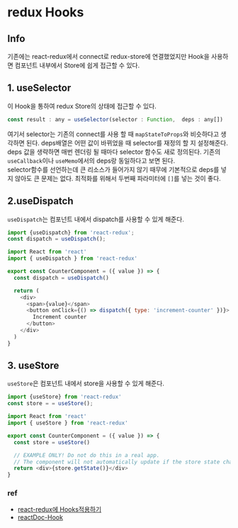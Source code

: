 # redux Hooks


## Info
기존에는 react-redux에서 connect로 redux-store에 연결했었지만 Hook을 사용하면 컴포넌트 내부에서 Store에 쉽게 접근할 수 있다.


## 1. useSelector
이 Hook을 통하여 redux Store의 상태에 접근할 수 있다.

```js
const result : any = useSelector(selector : Function,  deps : any[])
```
여기서 selector는 기존의 connect를 사용 할 때 `mapStateToProps`와 비슷하다고 생각하면 된다. deps배열은 어떤 값이 바뀌었을 때 selector를 재정의 할 지 설정해준다.
deps 값을 생략하면 매번 렌더링 될 때마다 selector 함수도 새로 정의된다. 기존의 `useCallback`이나 `useMemo`에서의 deps랑 동일하다고 보면 된다.  
selector함수를 선언하는데 큰 리소스가 들어가지 않기 때무에 기본적으로 deps를 넣지 않아도 큰 문제는 없다. 최적화를 위해서 두번째 파라미터에 `[]`를 넣는 것이 좋다.


## 2.useDispatch
`useDispatch`는 컴포넌트 내에서 dispatch를 사용할 수 있게 해준다.
```js
import {useDispatch} from 'react-redux';
const dispatch = useDispatch();
```

```js
import React from 'react'
import { useDispatch } from 'react-redux'

export const CounterComponent = ({ value }) => {
  const dispatch = useDispatch()

  return (
    <div>
      <span>{value}</span>
      <button onClick={() => dispatch({ type: 'increment-counter' })}>
        Increment counter
      </button>
    </div>
  )
}
```

## 3. useStore
`useStore`은 컴포넌트 내에서 store을 사용할 수 있게 해준다.
```js
import {useStore} from 'react-redux'
const store = = useStore();
```

```js
import React from 'react'
import { useStore } from 'react-redux'

export const CounterComponent = ({ value }) => {
  const store = useStore()

  // EXAMPLE ONLY! Do not do this in a real app.
  // The component will not automatically update if the store state changes
  return <div>{store.getState()}</div>
}
```




### ref
- [react-redux에 Hooks적용하기](https://velog.io/@velopert/react-redux-hooks)
- [reactDoc-Hook](https://react-redux.js.org/next/api/hooks#recipe-useactions)